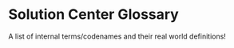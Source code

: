Solution Center Glossary
=====

A list of internal terms/codenames and their real world definitions!